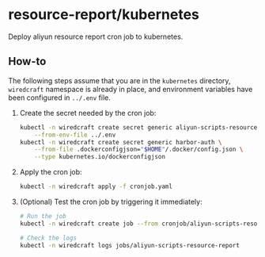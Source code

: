 # resource-report/kubernetes

Deploy aliyun resource report cron job to kubernetes.

## How-to

The following steps assume that you are in the `kubernetes` directory, `wiredcraft` namespace is already in place, and environment variables have been configured in `../.env` file.

1.  Create the secret needed by the cron job:

    ```sh
    kubectl -n wiredcraft create secret generic aliyun-scripts-resource-report \
        --from-env-file ../.env
    kubectl -n wiredcraft create secret generic harbor-auth \
        --from-file .dockerconfigjson="$HOME"/.docker/config.json \
        --type kubernetes.io/dockerconfigjson
    ```

2.  Apply the cron job:

    ```sh
    kubectl -n wiredcraft apply -f cronjob.yaml
    ```

3.  (Optional) Test the cron job by triggering it immediately:

    ```sh
    # Run the job
    kubectl -n wiredcraft create job --from cronjob/aliyun-scripts-resource-report aliyun-scripts-resource-report

    # Check the logs
    kubectl -n wiredcraft logs jobs/aliyun-scripts-resource-report
    ```
